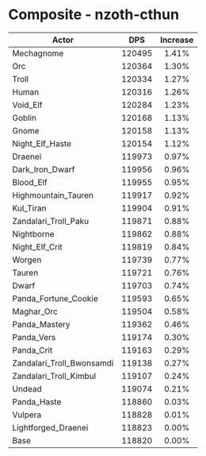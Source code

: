 # Composite - nzoth-cthun
| Actor | DPS | Increase |
|---|:---:|:---:|
|Mechagnome|120495|1.41%|
|Orc|120364|1.30%|
|Troll|120334|1.27%|
|Human|120316|1.26%|
|Void_Elf|120284|1.23%|
|Goblin|120168|1.13%|
|Gnome|120158|1.13%|
|Night_Elf_Haste|120154|1.12%|
|Draenei|119973|0.97%|
|Dark_Iron_Dwarf|119956|0.96%|
|Blood_Elf|119955|0.95%|
|Highmountain_Tauren|119917|0.92%|
|Kul_Tiran|119904|0.91%|
|Zandalari_Troll_Paku|119871|0.88%|
|Nightborne|119862|0.88%|
|Night_Elf_Crit|119819|0.84%|
|Worgen|119739|0.77%|
|Tauren|119721|0.76%|
|Dwarf|119703|0.74%|
|Panda_Fortune_Cookie|119593|0.65%|
|Maghar_Orc|119504|0.58%|
|Panda_Mastery|119362|0.46%|
|Panda_Vers|119174|0.30%|
|Panda_Crit|119163|0.29%|
|Zandalari_Troll_Bwonsamdi|119138|0.27%|
|Zandalari_Troll_Kimbul|119107|0.24%|
|Undead|119074|0.21%|
|Panda_Haste|118860|0.03%|
|Vulpera|118828|0.01%|
|Lightforged_Draenei|118823|0.00%|
|Base|118820|0.00%|
